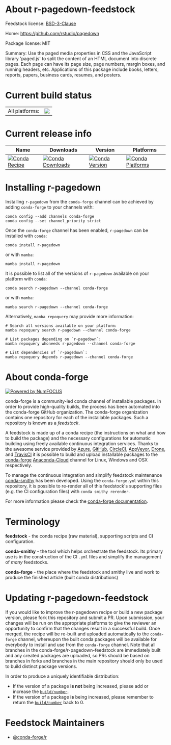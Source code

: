 About r-pagedown-feedstock
==========================

Feedstock license: [BSD-3-Clause](https://github.com/conda-forge/r-pagedown-feedstock/blob/main/LICENSE.txt)

Home: https://github.com/rstudio/pagedown

Package license: MIT

Summary: Use the paged media properties in CSS and the JavaScript library 'paged.js' to split the content of an HTML document into discrete pages. Each page can have its page size, page numbers, margin boxes, and running headers, etc. Applications of this package include books, letters, reports, papers, business cards, resumes, and posters.

Current build status
====================


<table><tr><td>All platforms:</td>
    <td>
      <a href="https://dev.azure.com/conda-forge/feedstock-builds/_build/latest?definitionId=15805&branchName=main">
        <img src="https://dev.azure.com/conda-forge/feedstock-builds/_apis/build/status/r-pagedown-feedstock?branchName=main">
      </a>
    </td>
  </tr>
</table>

Current release info
====================

| Name | Downloads | Version | Platforms |
| --- | --- | --- | --- |
| [![Conda Recipe](https://img.shields.io/badge/recipe-r--pagedown-green.svg)](https://anaconda.org/conda-forge/r-pagedown) | [![Conda Downloads](https://img.shields.io/conda/dn/conda-forge/r-pagedown.svg)](https://anaconda.org/conda-forge/r-pagedown) | [![Conda Version](https://img.shields.io/conda/vn/conda-forge/r-pagedown.svg)](https://anaconda.org/conda-forge/r-pagedown) | [![Conda Platforms](https://img.shields.io/conda/pn/conda-forge/r-pagedown.svg)](https://anaconda.org/conda-forge/r-pagedown) |

Installing r-pagedown
=====================

Installing `r-pagedown` from the `conda-forge` channel can be achieved by adding `conda-forge` to your channels with:

```
conda config --add channels conda-forge
conda config --set channel_priority strict
```

Once the `conda-forge` channel has been enabled, `r-pagedown` can be installed with `conda`:

```
conda install r-pagedown
```

or with `mamba`:

```
mamba install r-pagedown
```

It is possible to list all of the versions of `r-pagedown` available on your platform with `conda`:

```
conda search r-pagedown --channel conda-forge
```

or with `mamba`:

```
mamba search r-pagedown --channel conda-forge
```

Alternatively, `mamba repoquery` may provide more information:

```
# Search all versions available on your platform:
mamba repoquery search r-pagedown --channel conda-forge

# List packages depending on `r-pagedown`:
mamba repoquery whoneeds r-pagedown --channel conda-forge

# List dependencies of `r-pagedown`:
mamba repoquery depends r-pagedown --channel conda-forge
```


About conda-forge
=================

[![Powered by
NumFOCUS](https://img.shields.io/badge/powered%20by-NumFOCUS-orange.svg?style=flat&colorA=E1523D&colorB=007D8A)](https://numfocus.org)

conda-forge is a community-led conda channel of installable packages.
In order to provide high-quality builds, the process has been automated into the
conda-forge GitHub organization. The conda-forge organization contains one repository
for each of the installable packages. Such a repository is known as a *feedstock*.

A feedstock is made up of a conda recipe (the instructions on what and how to build
the package) and the necessary configurations for automatic building using freely
available continuous integration services. Thanks to the awesome service provided by
[Azure](https://azure.microsoft.com/en-us/services/devops/), [GitHub](https://github.com/),
[CircleCI](https://circleci.com/), [AppVeyor](https://www.appveyor.com/),
[Drone](https://cloud.drone.io/welcome), and [TravisCI](https://travis-ci.com/)
it is possible to build and upload installable packages to the
[conda-forge](https://anaconda.org/conda-forge) [Anaconda-Cloud](https://anaconda.org/)
channel for Linux, Windows and OSX respectively.

To manage the continuous integration and simplify feedstock maintenance
[conda-smithy](https://github.com/conda-forge/conda-smithy) has been developed.
Using the ``conda-forge.yml`` within this repository, it is possible to re-render all of
this feedstock's supporting files (e.g. the CI configuration files) with ``conda smithy rerender``.

For more information please check the [conda-forge documentation](https://conda-forge.org/docs/).

Terminology
===========

**feedstock** - the conda recipe (raw material), supporting scripts and CI configuration.

**conda-smithy** - the tool which helps orchestrate the feedstock.
                   Its primary use is in the construction of the CI ``.yml`` files
                   and simplify the management of *many* feedstocks.

**conda-forge** - the place where the feedstock and smithy live and work to
                  produce the finished article (built conda distributions)


Updating r-pagedown-feedstock
=============================

If you would like to improve the r-pagedown recipe or build a new
package version, please fork this repository and submit a PR. Upon submission,
your changes will be run on the appropriate platforms to give the reviewer an
opportunity to confirm that the changes result in a successful build. Once
merged, the recipe will be re-built and uploaded automatically to the
`conda-forge` channel, whereupon the built conda packages will be available for
everybody to install and use from the `conda-forge` channel.
Note that all branches in the conda-forge/r-pagedown-feedstock are
immediately built and any created packages are uploaded, so PRs should be based
on branches in forks and branches in the main repository should only be used to
build distinct package versions.

In order to produce a uniquely identifiable distribution:
 * If the version of a package **is not** being increased, please add or increase
   the [``build/number``](https://docs.conda.io/projects/conda-build/en/latest/resources/define-metadata.html#build-number-and-string).
 * If the version of a package **is** being increased, please remember to return
   the [``build/number``](https://docs.conda.io/projects/conda-build/en/latest/resources/define-metadata.html#build-number-and-string)
   back to 0.

Feedstock Maintainers
=====================

* [@conda-forge/r](https://github.com/conda-forge/r/)

